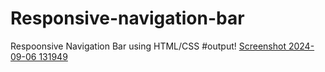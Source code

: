 # Responsive-navigation-bar
Respoonsive Navigation Bar using HTML/CSS
#output!
[Screenshot 2024-09-06 131949](https://github.com/user-attachments/assets/37217585-7f8e-4acb-a1b5-a2d71e73fd95)
